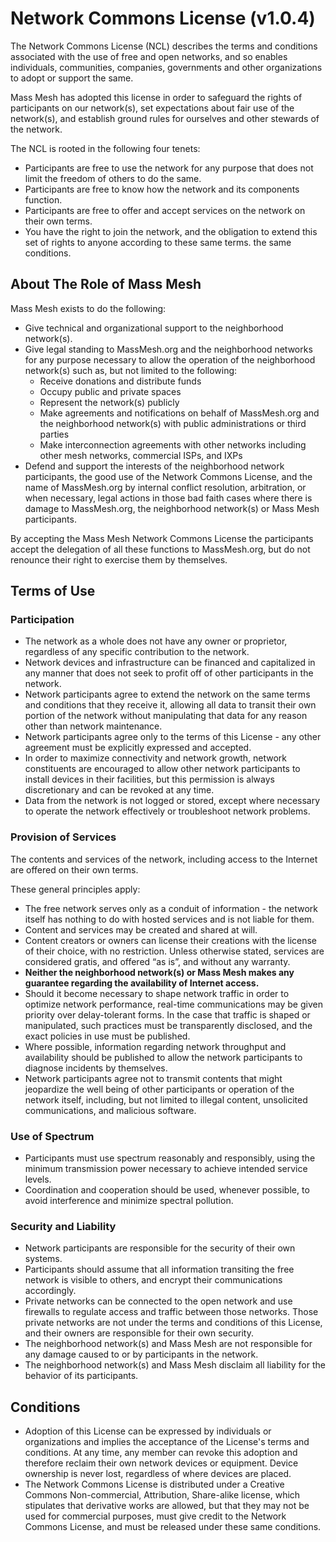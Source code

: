 # Network Commons License (v1.0.4)

The Network Commons License (NCL) describes the terms and conditions associated with the use of free and
open networks, and so enables individuals, communities, companies, governments and other organizations to
adopt or support the same. 

Mass Mesh has adopted this license in order to safeguard the rights of participants on our network(s), set expectations about fair use of the network(s), and establish ground rules for ourselves and other stewards of the network.

The NCL is rooted in the following four tenets:
- Participants are free to use the network for any purpose that does not limit the freedom of others
to do the same.
- Participants are free to know how the network and its components function.
- Participants are free to offer and accept services on the network on their own terms.
- You have the right to join the network, and the obligation to extend this set of rights to anyone according to these same terms.
the same conditions.

## About The Role of Mass Mesh
Mass Mesh exists to do the following:
- Give technical and organizational support to the neighborhood network(s).
- Give legal standing to MassMesh.org and the neighborhood networks for any purpose necessary to allow the operation of the neighborhood network(s) such as, but not limited to the following:
	- Receive donations and distribute funds
	- Occupy public and private spaces
	- Represent the network(s) publicly
	- Make agreements and notifications on behalf of MassMesh.org and the neighborhood network(s) with public administrations or third parties
	- Make interconnection agreements with other networks including other mesh networks, commercial ISPs, and IXPs
- Defend and support the interests of the neighborhood network participants, the good use of the Network Commons License, and the name of MassMesh.org by internal conflict resolution, arbitration, or when necessary, legal actions in those bad faith cases where there is damage to MassMesh.org, the neighborhood network(s) or Mass Mesh participants.

By accepting the Mass Mesh Network Commons License the participants accept the delegation of all these functions to MassMesh.org, but do not renounce their right to exercise them by themselves.

## Terms of Use

### Participation
- The network as a whole does not have any owner or proprietor, regardless of any specific
contribution to the network.
- Network devices and infrastructure can be financed and capitalized in any manner that does not
seek to profit off of other participants in the network.
- Network participants agree to extend the network on the same terms and conditions that they
receive it, allowing all data to transit their own portion of the network without manipulating that
data for any reason other than network maintenance.
- Network participants agree only to the terms of this License - any other agreement must be
explicitly expressed and accepted.
- In order to maximize connectivity and network growth, network constituents are encouraged to
allow other network participants to install devices in their facilities, but this permission is always
discretionary and can be revoked at any time.
- Data from the network is not logged or stored, except where necessary to operate the network effectively or troubleshoot network problems.

### Provision of Services
The contents and services of the network, including access to the Internet are offered on their own terms.

These general principles apply:
- The free network serves only as a conduit of information - the network itself has nothing to do with
hosted services and is not liable for them.
- Content and services may be created and shared at will.
- Content creators or owners can license their creations with the license of their choice, with no
restriction. Unless otherwise stated, services are considered gratis, and offered “as is”, and
without any warranty.
- **Neither the neighborhood network(s) or Mass Mesh makes any guarantee regarding the availability of Internet access.**
- Should it become necessary to shape network traffic in order to optimize network performance,
real-time communications may be given priority over delay-tolerant forms. In the case that traffic is
shaped or manipulated, such practices must be transparently disclosed, and the exact policies in
use must be published.
- Where possible, information regarding network throughput and availability should be published to
allow the network participants to diagnose incidents by themselves.
- Network participants agree not to transmit contents that might jeopardize the well being of other
participants or operation of the network itself, including, but not limited to illegal content,
unsolicited communications, and malicious software.

### Use of Spectrum
- Participants must use spectrum reasonably and responsibly, using the minimum transmission
power necessary to achieve intended service levels.
- Coordination and cooperation should be used, whenever possible, to avoid interference and
minimize spectral pollution.

### Security and Liability
- Network participants are responsible for the security of their own systems.
- Participants should assume that all information transiting the free network is visible to others, and
encrypt their communications accordingly.
- Private networks can be connected to the open network and use firewalls to regulate access and
traffic between those networks. Those private networks are not under the terms and conditions of
this License, and their owners are responsible for their own security.
- The neighborhood network(s) and Mass Mesh are not responsible for any damage caused to or by participants in the network.
- The neighborhood network(s) and Mass Mesh disclaim all liability for the behavior of its participants.

## Conditions
- Adoption of this License can be expressed by individuals or organizations and implies the
acceptance of the License's terms and conditions. At any time, any member can revoke this
adoption and therefore reclaim their own network devices or equipment. Device ownership is
never lost, regardless of where devices are placed.
- The Network Commons License is distributed under a Creative Commons Non-commercial,
Attribution, Share-alike license, which stipulates that derivative works are allowed, but that they
may not be used for commercial purposes, must give credit to the Network Commons License,
and must be released under these same conditions.
